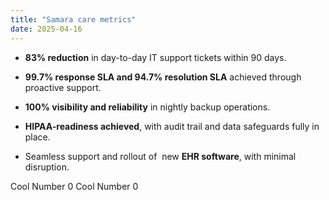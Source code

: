 ```yaml
---
title: "Samara care metrics"
date: 2025-04-16
---
```


- **83% reduction** in day-to-day IT support tickets within 90 days.  
      
    
- **99.7% response SLA and 94.7% resolution SLA** achieved through proactive support.  
      
    
- **100% visibility and reliability** in nightly backup operations.  
      
    
- **HIPAA-readiness achieved**, with audit trail and data safeguards fully in place.  
      
    
- Seamless support and rollout of  new **EHR software**, with minimal disruption.

Cool Number 0 Cool Number 0
